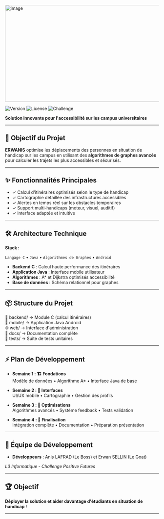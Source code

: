 <img width="1356" height="315" alt="image" src="https://github.com/user-attachments/assets/814d7106-90b9-4f11-b7dc-98393b736f98" />

![Version](https://img.shields.io/badge/version-1.0.0-blue)
![License](https://img.shields.io/badge/license-MIT-green)
![Challenge](https://img.shields.io/badge/Challenge-Positive%20Futures-orange)

**Solution innovante pour l'accessibilité sur les campus universitaires**

---

## 🎯 Objectif du Projet

**ERWANIS** optimise les déplacements des personnes en situation de handicap sur les campus en utilisant des **algorithmes de graphes avancés** pour calculer les trajets les plus accessibles et sécurisés.

---

## ✨ Fonctionnalités Principales

- ✓ Calcul d'itinéraires optimisés selon le type de handicap  
- ✓ Cartographie détaillée des infrastructures accessibles  
- ✓ Alertes en temps réel sur les obstacles temporaires  
- ✓ Support multi-handicaps (moteur, visuel, auditif)  
- ✓ Interface adaptée et intuitive  

---

## 🛠️ Architecture Technique

**Stack :**  

`Langage C` • `Java` • `Algorithmes de Graphes` • `Android`

- **Backend C** : Calcul haute performance des itinéraires  
- **Application Java** : Interface mobile utilisateur  
- **Algorithmes** : A* et Dijkstra optimisés accessibilité  
- **Base de données** : Schéma relationnel pour graphes  

---

## 📦 Structure du Projet

📂 backend/ → Module C (calcul itinéraires)</br>
📱 mobile/ → Application Java Android</br>
🌐 web/ → Interface d'administration</br>
📖 docs/ → Documentation complète</br>
🧪 tests/ → Suite de tests unitaires</br>


---

## ⚡ Plan de Développement

- **Semaine 1 : 🏗️ Fondations**  
  Modèle de données • Algorithme A* • Interface Java de base  

- **Semaine 2 : 🎨 Interfaces**  
  UI/UX mobile • Cartographie • Gestion des profils  

- **Semaine 3 : 🔧 Optimisations**  
  Algorithmes avancés • Système feedback • Tests validation  

- **Semaine 4 : 🚀 Finalisation**  
  Intégration complète • Documentation • Préparation présentation  

---

## 👥 Équipe de Développement

- **Développeurs** : Anis LAFRAD (Le Boss) et Erwan SELLIN (Le Goat)

*L3 Informatique - Challenge Positive Futures*

---

## 🏆 Objectif

**Déployer la solution et aider davantage d'étudiants en situation de handicap !**

---
